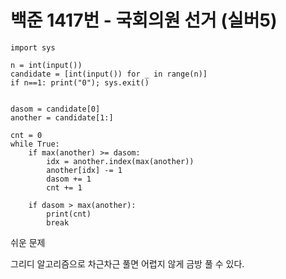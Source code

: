 # 백준 1417번 - 국회의원 선거 (실버5)

```
import sys

n = int(input())
candidate = [int(input()) for _ in range(n)]
if n==1: print("0"); sys.exit()


dasom = candidate[0]
another = candidate[1:]

cnt = 0
while True:
    if max(another) >= dasom:
        idx = another.index(max(another))
        another[idx] -= 1
        dasom += 1
        cnt += 1
    
    if dasom > max(another):
        print(cnt)
        break
```

쉬운 문제

그리디 알고리즘으로 차근차근 풀면 어렵지 않게 금방 풀 수 있다.